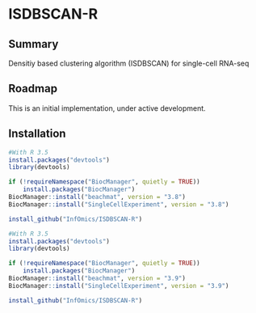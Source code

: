 # ISDBSCAN-R


## Summary 
Densitiy based clustering algorithm (ISDBSCAN) for single-cell RNA-seq

## Roadmap
This is an initial implementation, under active development.


## Installation

```R 3.5
#With R 3.5
install.packages("devtools")
library(devtools)

if (!requireNamespace("BiocManager", quietly = TRUE))
    install.packages("BiocManager")
BiocManager::install("beachmat", version = "3.8")
BiocManager::install("SingleCellExperiment", version = "3.8")

install_github("InfOmics/ISDBSCAN-R")
```

```R 3.6
#With R 3.5
install.packages("devtools")
library(devtools)

if (!requireNamespace("BiocManager", quietly = TRUE))
    install.packages("BiocManager")
BiocManager::install("beachmat", version = "3.9")
BiocManager::install("SingleCellExperiment", version = "3.9")

install_github("InfOmics/ISDBSCAN-R")
```
